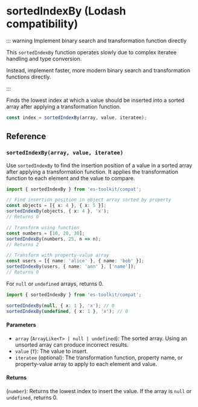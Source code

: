 # sortedIndexBy (Lodash compatibility)

::: warning Implement binary search and transformation function directly

This `sortedIndexBy` function operates slowly due to complex iteratee handling and type conversion.

Instead, implement faster, more modern binary search and transformation functions directly.

:::

Finds the lowest index at which a value should be inserted into a sorted array after applying a transformation function.

```typescript
const index = sortedIndexBy(array, value, iteratee);
```

## Reference

### `sortedIndexBy(array, value, iteratee)`

Use `sortedIndexBy` to find the insertion position of a value in a sorted array after applying a transformation function. It applies the transformation function to each element and the value to compare.

```typescript
import { sortedIndexBy } from 'es-toolkit/compat';

// Find insertion position in object array sorted by property
const objects = [{ x: 4 }, { x: 5 }];
sortedIndexBy(objects, { x: 4 }, 'x');
// Returns 0

// Transform using function
const numbers = [10, 20, 30];
sortedIndexBy(numbers, 25, n => n);
// Returns 2

// Transform with property-value array
const users = [{ name: 'alice' }, { name: 'bob' }];
sortedIndexBy(users, { name: 'ann' }, ['name']);
// Returns 0
```

For `null` or `undefined` arrays, returns 0.

```typescript
import { sortedIndexBy } from 'es-toolkit/compat';

sortedIndexBy(null, { x: 1 }, 'x'); // 0
sortedIndexBy(undefined, { x: 1 }, 'x'); // 0
```

#### Parameters

- `array` (`ArrayLike<T> | null | undefined`): The sorted array. Using an unsorted array can produce incorrect results.
- `value` (`T`): The value to insert.
- `iteratee` (optional): The transformation function, property name, or property-value array to apply to each element and value.

#### Returns

(`number`): Returns the lowest index to insert the value. If the array is `null` or `undefined`, returns 0.
